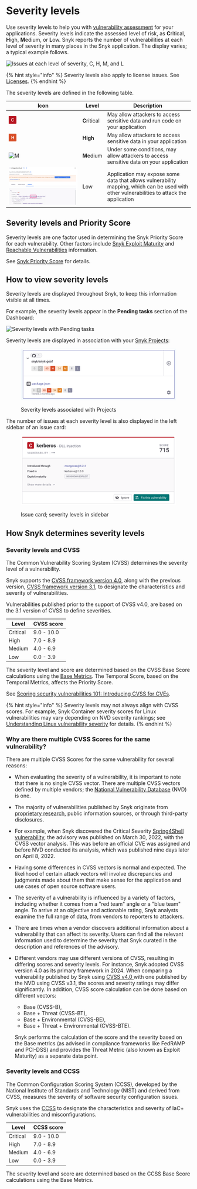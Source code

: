 # Severity levels

Use severity levels to help you with [vulnerability assessment](https://snyk.io/learn/vulnerability-assessment/) for your applications. Severity levels indicate the assessed level of risk, as **C**ritical, **H**igh, **M**edium, or **L**ow. Snyk reports the number of vulnerabilities at each level of severity in many places in the Snyk application. The display varies; a typical example follows.

<img src="../../.gitbook/assets/Screenshot 2022-08-16 at 09.52.22.png" alt="Issues at each level of severity, C, H, M, and L" data-size="original">

{% hint style="info" %}
Severity levels also apply to license issues. See [Licenses](../../scan-with-snyk/snyk-open-source/scan-open-source-libraries-and-licenses/open-source-license-compliance.md).
{% endhint %}

The severity levels are defined in the following table.

| Icon                                                                                                               | Level        | Description                                                                                                                                |
| ------------------------------------------------------------------------------------------------------------------ | ------------ | ------------------------------------------------------------------------------------------------------------------------------------------ |
| <img src="../../.gitbook/assets/image (131) (1) (1) (1) (1) (1).png" alt="C" data-size="line">                     | **C**ritical | May allow attackers to access sensitive data and run code on your application                                                              |
| <img src="../../.gitbook/assets/image (103) (1) (1) (1) (1) (1) (1) (2) (1) (1).png" alt="H" data-size="original"> | **High**     | May allow attackers to access sensitive data in your application                                                                           |
| ![M](<../../.gitbook/assets/image (133) (1).png>)                                                                  | **M**edium   | Under some conditions, may allow attackers to access sensitive data on your application                                                    |
| ![L](<../../.gitbook/assets/image (422).png>)                                                                      | **L**ow      | Application may expose some data that allows vulnerability mapping, which can be used with other vulnerabilities to attack the application |

## Severity levels and Priority Score

Severity levels are one factor used in determining the Snyk Priority Score for each vulnerability. Other factors include [Snyk Exploit Maturity](https://snyk.io/blog/whats-so-wild-about-exploits-in-the-wild-and-how-can-we-prioritize-accordingly/) and [Reachable Vulnerabilities](https://snyk.io/blog/optimizing-prioritization-with-deep-application-level-context/) information.

See [Snyk Priority Score](priority-score.md) for details.

## How to view severity levels

Severity levels are displayed throughout Snyk, to keep this information visible at all times.

For example, the severity levels appear in the **Pending tasks** section of the Dashboard:

<img src="../../.gitbook/assets/image (158) (1) (1) (1) (1) (1) (1) (1) (2).png" alt="Severity levels with Pending tasks" data-size="original">

Severity levels are displayed in association with your [Snyk Projects](../../snyk-admin/snyk-projects/):

<figure><img src="../../.gitbook/assets/image (43) (2).png" alt="Severity levels assoicated with Projects"><figcaption><p>Severity levels associated with Projects</p></figcaption></figure>

The number of issues at each severity level is also displayed in the left sidebar of an issue card:

<figure><img src="../../.gitbook/assets/image (39) (1) (1) (1).png" alt="Issue card; severity levels in sidebar"><figcaption><p>Issue card; severity levels in sidebar</p></figcaption></figure>

## How Snyk determines severity levels

### Severity levels and CVSS

The Common Vulnerability Scoring System (CVSS) determines the severity level of a vulnerability.

Snyk supports the [CVSS framework version 4.0](https://www.first.org/cvss/v4-0/), along with the previous version, [CVSS framework version 3.1](https://www.first.org/cvss/v3-1/), to designate the characteristics and severity of vulnerabilities.

&#x20;Vulnerabilities published prior to the support of CVSS v4.0, are based on the 3.1 version of CVSS to define severities.

| **Level** | **CVSS score** |
| --------- | -------------- |
| Critical  | 9.0 - 10.0     |
| High      | 7.0 - 8.9      |
| Medium    | 4.0 - 6.9      |
| Low       | 0.0 - 3.9      |

The severity level and score are determined based on the CVSS Base Score calculations using the [Base Metrics](https://www.first.org/cvss/v4.0/specification-document#Base-Metrics). The Temporal Score, based on the Temporal Metrics, affects the Priority Score.

See [Scoring security vulnerabilities 101: Introducing CVSS for CVEs](https://snyk.io/blog/scoring-security-vulnerabilities-101-introducing-cvss-for-cve/).

{% hint style="info" %}
Severity levels may not always align with CVSS scores. For example, Snyk Container severity scores for Linux vulnerabilities may vary depending on NVD severity rankings; see [Understanding Linux vulnerability severity](../../scan-with-snyk/snyk-container/how-snyk-container-works/severity-levels-of-detected-linux-vulnerabilities.md) for details.
{% endhint %}

### Why are there multiple CVSS Scores for the same vulnerability?

There are multiple CVSS Scores for the same vulnerability for several reasons:

* ​When evaluating the severity of a vulnerability, it is important to note that there is no single CVSS vector. There are multiple CVSS vectors defined by multiple vendors; the [National Vulnerability Database](https://nvd.nist.gov/) (NVD) is one.
* The majority of vulnerabilities published by Snyk originate from [proprietary research](https://security.snyk.io/disclosed-vulnerabilities), public information sources, or through third-party disclosures.
* For example, when Snyk discovered the Critical Severity [Spring4Shell vulnerability](https://security.snyk.io/vuln/SNYK-JAVA-ORGSPRINGFRAMEWORK-2436751), the advisory was published on March 30, 2022, with the CVSS vector analysis. This was before an official CVE was assigned and before NVD conducted its analysis, which was published nine days later on April 8, 2022.
* Having some differences in CVSS vectors is normal and expected. The likelihood of certain attack vectors will involve discrepancies and judgments made about them that make sense for the application and use cases of open source software users.
* The severity of a vulnerability is influenced by a variety of factors, including whether it comes from a "red team" angle or a "blue team" angle. To arrive at an objective and actionable rating, Snyk analysts examine the full range of data, from vendors to reporters to attackers.
* There are times when a vendor discovers additional information about a vulnerability that can affect its severity. Users can find all the relevant information used to determine the severity that Snyk curated in the description and references of the advisory.
*   Different vendors may use different versions of CVSS, resulting in differing scores and severity levels. For instance, Snyk adopted CVSS version 4.0 as its primary framework in 2024. When comparing a vulnerability published by Snyk using [CVSS v4.0 ](https://www.first.org/cvss/v4-0/)with one published by the NVD using CVSS v3.1, the scores and severity ratings may differ significantly. In addition, CVSS score calculation can be done based on different vectors:&#x20;

    * Base (CVSS-B),
    * Base + Threat (CVSS-BT),&#x20;
    * Base + Environmental (CVSS-BE),&#x20;
    * Base + Threat + Environmental (CVSS-BTE).&#x20;

    Snyk performs the calculation of the score and the severity based on the Base metrics (as advised in compliance frameworks like FedRAMP and PCI-DSS) and provides the Threat Metric (also known as Exploit Maturity) as a separate data point.

### Severity levels and CCSS

The Common Configuration Scoring System (CCSS), developed by the National Institute of Standards and Technology (NIST) and derived from CVSS, measures the severity of software security configuration issues.

Snyk uses the [CCSS](https://www.nist.gov/publications/common-configuration-scoring-system-ccss-metrics-software-security-configuration) to designate the characteristics and severity of IaC+ vulnerabilities and misconfigurations.

| **Level** | **CCSS score** |
| --------- | -------------- |
| Critical  | 9.0 - 10.0     |
| High      | 7.0 - 8.9      |
| Medium    | 4.0 - 6.9      |
| Low       | 0.0 - 3.9      |

The severity level and score are determined based on the CCSS Base Score calculations using the Base Metrics.
